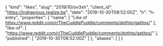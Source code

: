 {
  "kind": "likes",
  "slug": "2019/10/ov3xh",
  "client_id": "https://indigenous.realize.be",
  "date": "2019-10-30T08:52:00Z",
  "h": "h-entry",
  "properties": {
    "name": [
      "Like of https://www.reddit.com/r/TheCuddlePuddle/comments/dothtp/gatitos/"
    ],
    "like-of": [
      "https://www.reddit.com/r/TheCuddlePuddle/comments/dothtp/gatitos/"
    ],
    "published": [
      "2019-10-30T08:52:00Z"
    ]
  },
  "aliases": [
  ]
}
